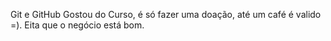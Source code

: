 Git e GitHub
Gostou do Curso, é só fazer uma doação, até um café é valido =).
Eita que o negócio está bom.

